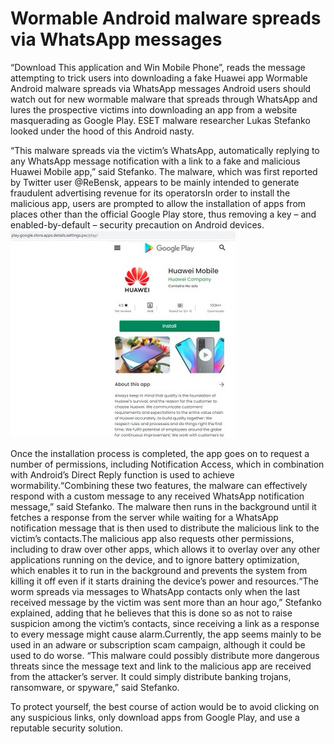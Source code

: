 # Wormable Android malware spreads via WhatsApp messages
“Download This application and Win Mobile Phone”, reads the message attempting to trick users into downloading a fake Huawei app
Wormable Android malware spreads via WhatsApp messages
Android users should watch out for new wormable malware that spreads through WhatsApp and lures the prospective victims into downloading an app from a website masquerading as Google Play. ESET malware researcher Lukas Stefanko looked under the hood of this Android nasty.

“This malware spreads via the victim’s WhatsApp, automatically replying to any WhatsApp message notification with a link to a fake and malicious Huawei Mobile app,” said Stefanko. The malware, which was first reported by Twitter user @ReBensk, appears to be mainly intended to generate fraudulent advertising revenue for its operatorsIn order to install the malicious app, users are prompted to allow the installation of apps from places other than the official Google Play store, thus removing a key – and enabled-by-default – security precaution on Android devices.
![image](https://github.com/BLACKHATHACKER0802/Wormable-Android/blob/main/EsP7WCMU0AUOo5I.jpeg)

Once the installation process is completed, the app goes on to request a number of permissions, including Notification Access, which in combination with Android’s Direct Reply function is used to achieve wormability.“Combining these two features, the malware can effectively respond with a custom message to any received WhatsApp notification message,” said Stefanko. The malware then runs in the background until it fetches a response from the server while waiting for a WhatsApp notification message that is then used to distribute the malicious link to the victim’s contacts.The malicious app also requests other permissions, including to draw over other apps, which allows it to overlay over any other applications running on the device, and to ignore battery optimization, which enables it to run in the background and prevents the system from killing it off even if it starts draining the device’s power and resources.“The worm spreads via messages to WhatsApp contacts only when the last received message by the victim was sent more than an hour ago,” Stefanko explained, adding that he believes that this is done so as not to raise suspicion among the victim’s contacts, since receiving a link as a response to every message might cause alarm.Currently, the app seems mainly to be used in an adware or subscription scam campaign, although it could be used to do worse. “This malware could possibly distribute more dangerous threats since the message text and link to the malicious app are received from the attacker’s server. It could simply distribute banking trojans, ransomware, or spyware,” said Stefanko.

To protect yourself, the best course of action would be to avoid clicking on any suspicious links, only download apps from Google Play, and use a reputable security solution.
